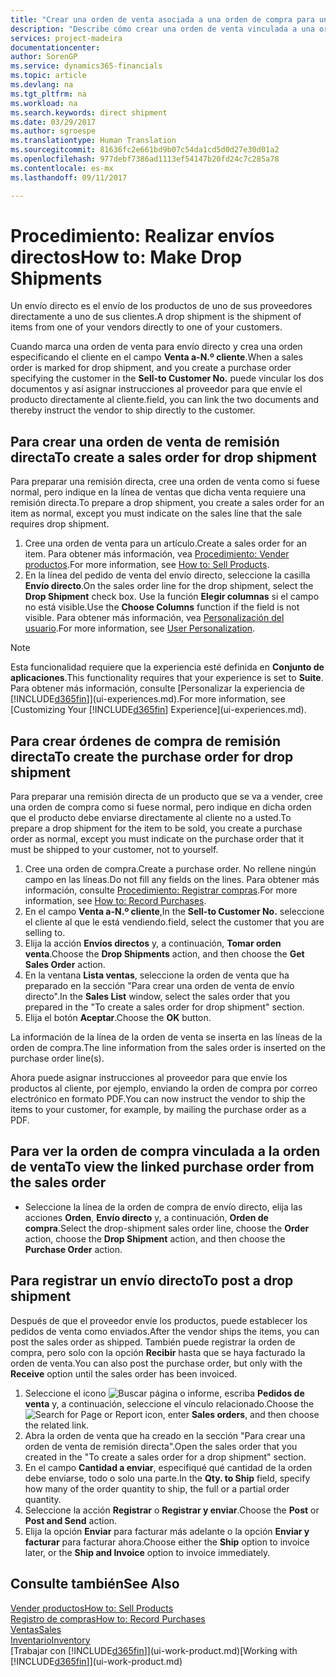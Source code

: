 ```yaml
---
title: "Crear una orden de venta asociada a una orden de compra para un envío directo | Documentos de Microsoft"
description: "Describe cómo crear una orden de venta vinculada a una orden de compra para habilitar el envío directo del proveedor al cliente."
services: project-madeira
documentationcenter: 
author: SorenGP
ms.service: dynamics365-financials
ms.topic: article
ms.devlang: na
ms.tgt_pltfrm: na
ms.workload: na
ms.search.keywords: direct shipment
ms.date: 03/29/2017
ms.author: sgroespe
ms.translationtype: Human Translation
ms.sourcegitcommit: 81636fc2e661bd9b07c54da1cd5d0d27e30d01a2
ms.openlocfilehash: 977debf7386ad1113ef54147b20fd24c7c285a78
ms.contentlocale: es-mx
ms.lasthandoff: 09/11/2017

---
```

# <a name="how-to-make-drop-shipments"></a><span data-ttu-id="7132d-103">Procedimiento: Realizar envíos directos</span><span class="sxs-lookup"><span data-stu-id="7132d-103">How to: Make Drop Shipments</span></span>
<span data-ttu-id="7132d-104">Un envío directo es el envío de los productos de uno de sus proveedores directamente a uno de sus clientes.</span><span class="sxs-lookup"><span data-stu-id="7132d-104">A drop shipment is the shipment of items from one of your vendors directly to one of your customers.</span></span>

<span data-ttu-id="7132d-105">Cuando marca una orden de venta para envío directo y crea una orden especificando el cliente en el campo **Venta a-N.º cliente**.</span><span class="sxs-lookup"><span data-stu-id="7132d-105">When a sales order is marked for drop shipment, and you create a purchase order specifying the customer in the **Sell-to Customer No.**</span></span> <span data-ttu-id="7132d-106">puede vincular los dos documentos y así asignar instrucciones al proveedor para que envíe el producto directamente al cliente.</span><span class="sxs-lookup"><span data-stu-id="7132d-106">field, you can link the two documents and thereby instruct the vendor to ship directly to the customer.</span></span>

## <a name="to-create-a-sales-order-for-drop-shipment"></a><span data-ttu-id="7132d-107">Para crear una orden de venta de remisión directa</span><span class="sxs-lookup"><span data-stu-id="7132d-107">To create a sales order for drop shipment</span></span>
<span data-ttu-id="7132d-108">Para preparar una remisión directa, cree una orden de venta como si fuese normal, pero indique en la línea de ventas que dicha venta requiere una remisión directa.</span><span class="sxs-lookup"><span data-stu-id="7132d-108">To prepare a drop shipment, you create a sales order for an item as normal, except you must indicate on the sales line that the sale requires drop shipment.</span></span>

1. <span data-ttu-id="7132d-109">Cree una orden de venta para un artículo.</span><span class="sxs-lookup"><span data-stu-id="7132d-109">Create a sales order for an item.</span></span> <span data-ttu-id="7132d-110">Para obtener más información, vea [Procedimiento: Vender productos](sales-how-sell-products.md).</span><span class="sxs-lookup"><span data-stu-id="7132d-110">For more information, see [How to: Sell Products](sales-how-sell-products.md).</span></span>
2. <span data-ttu-id="7132d-111">En la línea del pedido de venta del envío directo, seleccione la casilla **Envío directo**.</span><span class="sxs-lookup"><span data-stu-id="7132d-111">On the sales order line for the drop shipment, select the **Drop Shipment** check box.</span></span> <span data-ttu-id="7132d-112">Use la función **Elegir columnas** si el campo no está visible.</span><span class="sxs-lookup"><span data-stu-id="7132d-112">Use the **Choose Columns** function if the field is not visible.</span></span> <span data-ttu-id="7132d-113">Para obtener más información, vea [Personalización del usuario](ui-user-personalization.md).</span><span class="sxs-lookup"><span data-stu-id="7132d-113">For more information, see [User Personalization](ui-user-personalization.md).</span></span>

> [!NOTE]  
>   <span data-ttu-id="7132d-114">Esta funcionalidad requiere que la experiencia esté definida en **Conjunto de aplicaciones**.</span><span class="sxs-lookup"><span data-stu-id="7132d-114">This functionality requires that your experience is set to **Suite**.</span></span> <span data-ttu-id="7132d-115">Para obtener más información, consulte [Personalizar la experiencia de [!INCLUDE[d365fin](includes/d365fin_md.md)]](ui-experiences.md).</span><span class="sxs-lookup"><span data-stu-id="7132d-115">For more information, see [Customizing Your [!INCLUDE[d365fin](includes/d365fin_md.md)] Experience](ui-experiences.md).</span></span>

## <a name="to-create-the-purchase-order-for-drop-shipment"></a><span data-ttu-id="7132d-116">Para crear órdenes de compra de remisión directa</span><span class="sxs-lookup"><span data-stu-id="7132d-116">To create the purchase order for drop shipment</span></span>
<span data-ttu-id="7132d-117">Para preparar una remisión directa de un producto que se va a vender, cree una orden de compra como si fuese normal, pero indique en dicha orden que el producto debe enviarse directamente al cliente no a usted.</span><span class="sxs-lookup"><span data-stu-id="7132d-117">To prepare a drop shipment for the item to be sold, you create a purchase order as normal, except you must indicate on the purchase order that it must be shipped to your customer, not to yourself.</span></span>

1. <span data-ttu-id="7132d-118">Cree una orden de compra.</span><span class="sxs-lookup"><span data-stu-id="7132d-118">Create a purchase order.</span></span> <span data-ttu-id="7132d-119">No rellene ningún campo en las líneas.</span><span class="sxs-lookup"><span data-stu-id="7132d-119">Do not fill any fields on the lines.</span></span> <span data-ttu-id="7132d-120">Para obtener más información, consulte [Procedimiento: Registrar compras](purchasing-how-record-purchases.md).</span><span class="sxs-lookup"><span data-stu-id="7132d-120">For more information, see [How to: Record Purchases](purchasing-how-record-purchases.md).</span></span>
2. <span data-ttu-id="7132d-121">En el campo **Venta a-N.º cliente**,</span><span class="sxs-lookup"><span data-stu-id="7132d-121">In the **Sell-to Customer No.**</span></span> <span data-ttu-id="7132d-122">seleccione el cliente al que le está vendiendo.</span><span class="sxs-lookup"><span data-stu-id="7132d-122">field, select the customer that you are selling to.</span></span>
3. <span data-ttu-id="7132d-123">Elija la acción **Envíos directos** y, a continuación, **Tomar orden venta**.</span><span class="sxs-lookup"><span data-stu-id="7132d-123">Choose the **Drop Shipments** action, and then choose the **Get Sales Order** action.</span></span>
4. <span data-ttu-id="7132d-124">En la ventana **Lista ventas**, seleccione la orden de venta que ha preparado en la sección "Para crear una orden de venta de envío directo".</span><span class="sxs-lookup"><span data-stu-id="7132d-124">In the **Sales List** window, select the sales order that you prepared in the "To create a sales order for drop shipment" section.</span></span>
5. <span data-ttu-id="7132d-125">Elija el botón **Aceptar**.</span><span class="sxs-lookup"><span data-stu-id="7132d-125">Choose the **OK** button.</span></span>

<span data-ttu-id="7132d-126">La información de la línea de la orden de venta se inserta en las líneas de la orden de compra.</span><span class="sxs-lookup"><span data-stu-id="7132d-126">The line information from the sales order is inserted on the purchase order line(s).</span></span>

<span data-ttu-id="7132d-127">Ahora puede asignar instrucciones al proveedor para que envíe los productos al cliente, por ejemplo, enviando la orden de compra por correo electrónico en formato PDF.</span><span class="sxs-lookup"><span data-stu-id="7132d-127">You can now instruct the vendor to ship the items to your customer, for example, by mailing the purchase order as a PDF.</span></span>     

## <a name="to-view-the-linked-purchase-order-from-the-sales-order"></a><span data-ttu-id="7132d-128">Para ver la orden de compra vinculada a la orden de venta</span><span class="sxs-lookup"><span data-stu-id="7132d-128">To view the linked purchase order from the sales order</span></span>
* <span data-ttu-id="7132d-129">Seleccione la línea de la orden de compra de envío directo, elija las acciones **Orden**, **Envío directo** y, a continuación, **Orden de compra**.</span><span class="sxs-lookup"><span data-stu-id="7132d-129">Select the drop-shipment sales order line, choose the **Order** action, choose the **Drop Shipment** action, and then choose the **Purchase Order** action.</span></span>

## <a name="to-post-a-drop-shipment"></a><span data-ttu-id="7132d-130">Para registrar un envío directo</span><span class="sxs-lookup"><span data-stu-id="7132d-130">To post a drop shipment</span></span>
<span data-ttu-id="7132d-131">Después de que el proveedor envíe los productos, puede establecer los pedidos de venta como enviados.</span><span class="sxs-lookup"><span data-stu-id="7132d-131">After the vendor ships the items, you can post the sales order as shipped.</span></span> <span data-ttu-id="7132d-132">También puede registrar la orden de compra, pero solo con la opción **Recibir** hasta que se haya facturado la orden de venta.</span><span class="sxs-lookup"><span data-stu-id="7132d-132">You can also post the purchase order, but only with the **Receive** option until the sales order has been invoiced.</span></span>

1. <span data-ttu-id="7132d-133">Seleccione el icono ![Buscar página o informe](media/ui-search/search_small.png "icono Buscar página o informe"), escriba **Pedidos de venta** y, a continuación, seleccione el vínculo relacionado.</span><span class="sxs-lookup"><span data-stu-id="7132d-133">Choose the ![Search for Page or Report](media/ui-search/search_small.png "Search for Page or Report icon") icon, enter **Sales orders**, and then choose the related link.</span></span>
2. <span data-ttu-id="7132d-134">Abra la orden de venta que ha creado en la sección "Para crear una orden de venta de remisión directa".</span><span class="sxs-lookup"><span data-stu-id="7132d-134">Open the sales order that you created in the "To create a sales order for a drop shipment" section.</span></span>
3. <span data-ttu-id="7132d-135">En el campo **Cantidad a enviar**, especifiqué qué cantidad de la orden debe enviarse, todo o solo una parte.</span><span class="sxs-lookup"><span data-stu-id="7132d-135">In the **Qty. to Ship** field, specify how many of the order quantity to ship, the full or a partial order quantity.</span></span>
4. <span data-ttu-id="7132d-136">Seleccione la acción **Registrar** o **Registrar y enviar**.</span><span class="sxs-lookup"><span data-stu-id="7132d-136">Choose the **Post** or **Post and Send** action.</span></span>
5. <span data-ttu-id="7132d-137">Elija la opción **Enviar** para facturar más adelante o la opción **Enviar y facturar** para facturar ahora.</span><span class="sxs-lookup"><span data-stu-id="7132d-137">Choose either the **Ship** option to invoice later, or the **Ship and Invoice** option to invoice immediately.</span></span>

## <a name="see-also"></a><span data-ttu-id="7132d-138">Consulte también</span><span class="sxs-lookup"><span data-stu-id="7132d-138">See Also</span></span>
[<span data-ttu-id="7132d-139">Vender productos</span><span class="sxs-lookup"><span data-stu-id="7132d-139">How to: Sell Products</span></span>](sales-how-sell-products.md)  
[<span data-ttu-id="7132d-140">Registro de compras</span><span class="sxs-lookup"><span data-stu-id="7132d-140">How to: Record Purchases</span></span>](purchasing-how-record-purchases.md)  
[<span data-ttu-id="7132d-141">Ventas</span><span class="sxs-lookup"><span data-stu-id="7132d-141">Sales</span></span>](sales-manage-sales.md)  
[<span data-ttu-id="7132d-142">Inventario</span><span class="sxs-lookup"><span data-stu-id="7132d-142">Inventory</span></span>](inventory-manage-inventory.md)  
<span data-ttu-id="7132d-143">[Trabajar con [!INCLUDE[d365fin](includes/d365fin_md.md)]](ui-work-product.md)</span><span class="sxs-lookup"><span data-stu-id="7132d-143">[Working with [!INCLUDE[d365fin](includes/d365fin_md.md)]](ui-work-product.md)</span></span>

